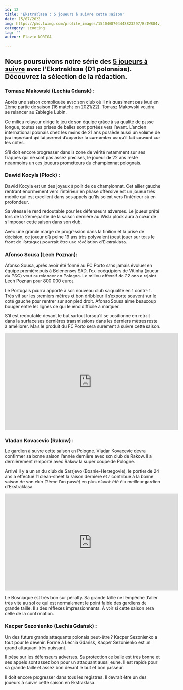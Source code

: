 ```yaml
---
id: 12
title: 'Ekstraklasa : 5 joueurs à suivre cette saison'
date: 15/07/2022
img: https://pbs.twimg.com/profile_images/1540408704448823297/BsIW884v_400x400.jpg
category: scooting
tag: ''
auteur: Flavio NORIGA

---
```

## Nous poursuivons notre série des [5 joueurs à suivre](https://flash-football.fr/actu/effet-liga-bulgarie-5-joueurs-a-suivre-cette-saison "5 joueurs à suivre D1 Bulgare") avec l'Ekstraklasa (D1 polonaise). Découvrez la sélection de la rédaction.

### Tomasz Makowski (Lechia Gdansk) :

Après une saison compliquée avec son club où il n’a quasiment pas joué en 2ème partie de saison (16 matchs en 2021/22). Tomasz Makowski voudra se relancer au Zablegie Lubin.

Ce milieu relayeur dirige le jeu de son équipe grâce à sa qualité de passe longue, toutes ses prises de balles sont portées vers l’avant. L’ancien international polonais chez les moins de 21 ans possède aussi un volume de jeu important qui lui permet d’apporter le surnombre ce qu’il fait souvent sur les côtés.

S’il doit encore progresser dans la zone de vérité notamment sur ses frappes qui ne sont pas assez précises, le joueur de 22 ans reste néanmoins un des joueurs prometteurs du championnat polognais.

### Dawid Kocyla (Plock) :

Dawid Kocyla est un des joyaux à polir de ce championnat. Cet ailier gauche rentrant énormément vers l’intérieur en phase offensive est un joueur très mobile qui est excellent dans ses appels qu’ils soient vers l’intérieur où en profondeur.

Sa vitesse le rend redoutable pour les défenseurs adverses. Le joueur prêté lors de la 2ème partie de la saison dernière au Wisla plock aura à cœur de s’imposer cette saison dans son club.

Avec une grande marge de progression dans la finition et la prise de décision, ce joueur d’à peine 19 ans très polyvalent (peut jouer sur tous le front de l’attaque) pourrait être une révélation d’Ekstraklasa.

### Afonso Sousa (Lech Poznan):

Afonso Sousa, après avoir été formé au FC Porto sans jamais évoluer en équipe première puis à Belenenses SAD, l’ex-coéquipiers de Vitinha (joueur du PSG) veut se relancer en Pologne. Le milieu offensif de 22 ans a rejoint Lech Poznan pour 800 000 euros.

Le Portugais pourra apporté à son nouveau club sa qualité en 1 contre 1. Très vif sur les premiers mètres et bon dribbleur il s’exporte souvent sur le coté gauche pour rentrer sur son pied droit. Afonso Sousa aime beaucoup bouger entre les lignes ce qui le rend difficile à marquer.

S’il est redoutable devant le but surtout lorsqu’il se positionne en retrait dans la surface ses dernières transmissions dans les derniers mètres reste à améliorer. Mais le produit du FC Porto sera surement à suivre cette saison.

<iframe width="560" height="315" src="https://www.youtube.com/embed/uT3EEzOmmDk" title="YouTube video player" frameborder="0" allow="accelerometer; autoplay; clipboard-write; encrypted-media; gyroscope; picture-in-picture" allowfullscreen></iframe>

### Vladan Kovacevic (Rakow) :

Le gardien à suivre cette saison en Pologne. Vladan Kovacevic devra confirmer sa bonne saison l’année dernière avec son club de Rakow. Il a dernièrement remporté avec Rakow la super coupe de Pologne.

Arrivé il y a un an du club de Sarajevo (Bosnie-Herzegovie), le portier de 24 ans a effectué 11 clean-sheet la saison dernière et a contribué à la bonne saison de son club (2ème l’an passé) en plus d’avoir été élu meilleur gardien d’Ekstraklasa.

<iframe width="560" height="315" src="https://www.youtube.com/embed/vTVKlElZMKc" title="YouTube video player" frameborder="0" allow="accelerometer; autoplay; clipboard-write; encrypted-media; gyroscope; picture-in-picture" allowfullscreen></iframe>

Le Bosniaque est très bon sur pénalty. Sa grande taille ne l’empêche d’aller très vite au sol ce qui est normalement le point faible des gardiens de grande taille. Il a des réflexes impressionnants. À voir si cette saison sera celle de la confirmation.

### Kacper Sezonienko (Lechia Gdańsk) :

Un des futurs grands attaquants polonais peut-être ? Kacper Sezonienko a tout pour le devenir. Formé à Lechia Gdańsk, Kacper Sezonienko est un grand attaquant très puissant.

Il pèse sur les défenseurs adverses. Sa protection de balle est très bonne et ses appels sont assez bon pour un attaquant aussi jeune. Il est rapide pour sa grande taille et assez bon devant le but et bon passeur.

Il doit encore progresser dans tous les registres. Il devrait être un des joueurs à suivre cette saison en Ekstraklasa.